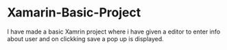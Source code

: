 # Xamarin-Basic-Project

I have made a basic Xamrin project where i have given a editor to enter info about user and on clickking save a pop up is displayed.
